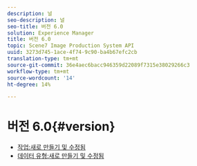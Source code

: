```yaml
---
description: 널
seo-description: 널
seo-title: 버전 6.0
solution: Experience Manager
title: 버전 6.0
topic: Scene7 Image Production System API
uuid: 3273d745-1ace-4f74-9c90-ba4b67efc2cb
translation-type: tm+mt
source-git-commit: 36e4aec6bacc946359d22089f7315e38029266c3
workflow-type: tm+mt
source-wordcount: '14'
ht-degree: 14%

---
```



# 버전 6.0{#version}

* [작업:새로 만들기 및 수정됨](r-6-operations.md)
* [데이터 유형:새로 만들기 및 수정됨](r-6-types.md)
